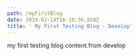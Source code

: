 ```yaml
---
path: /myFirstBlog
date: 2019-02-14T16:18:36.858Z
title: ' My First Testing Blog - Develop'
---
```

my first testing blog content.from develop
